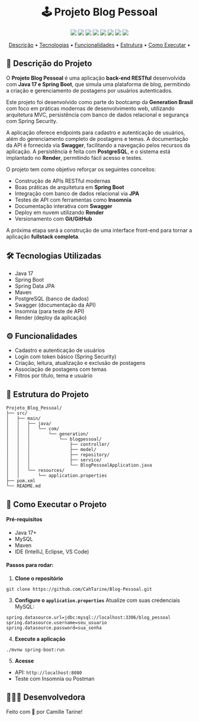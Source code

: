 

<h1 align="center">🕹️ Projeto Blog Pessoal </h1>

<p align="center">
  <img src="https://img.shields.io/badge/status-concluido-purple?style=for-the-badge" />
  <img src="https://img.shields.io/badge/Java-17-blueviolet?style=for-the-badge&logo=java&logoColor=white" />
  <img src="https://img.shields.io/badge/Spring_Boot-2.7.5-brightgreen?style=for-the-badge&logo=spring&logoColor=white" />
  <img src="https://img.shields.io/badge/Maven-3.8.6-orange?style=for-the-badge&logo=apachemaven&logoColor=white" />
  <img src="https://img.shields.io/badge/MySQL-005C84?style=for-the-badge&logo=mysql&logoColor=white" />
  <img src="https://img.shields.io/badge/Insomnia-4000BF?style=for-the-badge&logo=insomnia&logoColor=white" />
  <img src="https://img.shields.io/badge/Swagger-85EA2D?style=for-the-badge&logo=swagger&logoColor=black" />
  <img src="https://img.shields.io/badge/Render-46E3B7?style=for-the-badge&logo=render&logoColor=white" />
</p>

<p align="center">
  <a href="#descrição-do-projeto">Descrição</a> •
  <a href="#tecnologias-utilizadas">Tecnologias</a> •
  <a href="#funcionalidades">Funcionalidades</a> •
  <a href="#estrutura-do-projeto">Estrutura</a> •
  <a href="#como-executar-o-projeto">Como Executar</a> • 
</p>

##

## 📄 Descrição do Projeto

O **Projeto Blog Pessoal** é uma aplicação **back-end RESTful** desenvolvida com **Java 17 e Spring Boot**, que simula uma plataforma de blog, permitindo a criação e gerenciamento de postagens por usuários autenticados. 

Este projeto foi desenvolvido como parte do bootcamp da **Generation Brasil** com foco em práticas modernas de desenvolvimento web, utilizando arquitetura MVC, persistência com banco de dados relacional e segurança com Spring Security.

A aplicação oferece endpoints para cadastro e autenticação de usuários, além do gerenciamento completo de postagens e temas. A documentação da API é fornecida via **Swagger**, facilitando a navegação pelos recursos da aplicação. A persistência é feita com **PostgreSQL**, e o sistema está implantado no **Render**, permitindo fácil acesso e testes.

O projeto tem como objetivo reforçar os seguintes conceitos:

- Construção de APIs RESTful modernas
- Boas práticas de arquitetura em **Spring Boot**
- Integração com banco de dados relacional via **JPA**
- Testes de API com ferramentas como **Insomnia**
- Documentação interativa com **Swagger**
- Deploy em nuvem utilizando **Render**
- Versionamento com **Git/GitHub**

A próxima etapa será a construção de uma interface front-end para tornar a aplicação **fullstack completa**.

##

## 🛠️ Tecnologias Utilizadas

- Java 17
- Spring Boot
- Spring Data JPA
- Maven
- PostgreSQL (banco de dados)
- Swagger (documentação da API)
- Insomnia (para teste de API)
- Render (deploy da aplicação)

##

## ⚙️ Funcionalidades

- Cadastro e autenticação de usuários
- Login com token básico (Spring Security)
- Criação, leitura, atualização e exclusão de postagens
- Associação de postagens com temas
- Filtros por título, tema e usuário

##

## 📁 Estrutura do Projeto

```
Projeto_Blog_Pessoal/
├── src/
│   ├── main/
│   │   ├── java/
│   │   │   └── com/
│   │   │       └── generation/
│   │   │           └── blogpessoal/
│   │   │               ├── controller/
│   │   │               ├── model/
│   │   │               ├── repository/
│   │   │               ├── service/
│   │   │               └── BlogPessoalApplication.java
│   │   └── resources/
│   │       └── application.properties
├── pom.xml
└── README.md
```

##

## 🚀 Como Executar o Projeto

#### Pré-requisitos

- Java 17+
- MySQL
- Maven
- IDE (IntelliJ, Eclipse, VS Code)

#### Passos para rodar:

1. **Clone o repositório**
```
git clone https://github.com/CahTarine/Blog-Pessoal.git
```

3. **Configure o `application.properties`**
Atualize com suas credenciais MySQL:
```properties
spring.datasource.url=jdbc:mysql://localhost:3306/blog_pessoal
spring.datasource.username=seu_usuario
spring.datasource.password=sua_senha
```

4. **Execute a aplicação**
```
./mvnw spring-boot:run
```

5. **Acesse**
- API: `http://localhost:8080`
- Teste com Insomnia ou Postman

##

## 👩🏻‍💻 Desenvolvedora

Feito com 💜 por Camille Tarine!
